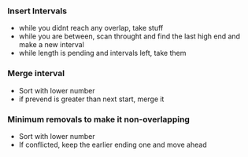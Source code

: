 


### Insert Intervals

- while you didnt reach any overlap, take stuff
- while you are between, scan throught and find the last high end and make a new interval
- while length is pending and intervals left, take them

### Merge interval
- Sort with lower number
- if prevend is greater than next start, merge it
### Minimum removals to make it non-overlapping
- Sort with lower number
- If conflicted, keep the earlier ending one and move ahead




